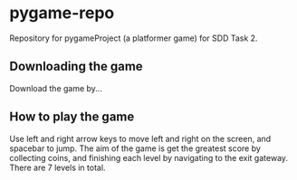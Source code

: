 # pygame-repo

Repository for pygameProject (a platformer game) for SDD Task 2.

## Downloading the game
Download the game by...

## How to play the game
Use left and right arrow keys to move left and right on the screen, and spacebar to jump. The aim of the game is get the greatest score by collecting coins, and finishing each level by navigating to the exit gateway. There are 7 levels in total.

